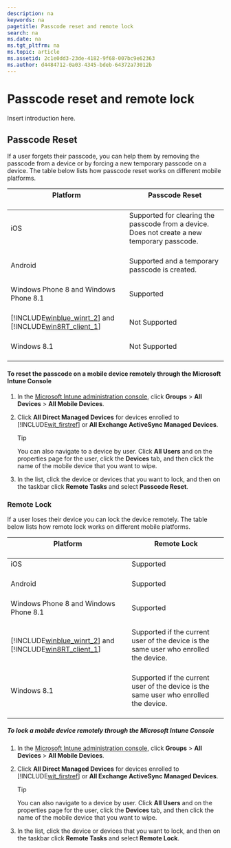 ```yaml
---
description: na
keywords: na
pagetitle: Passcode reset and remote lock
search: na
ms.date: na
ms.tgt_pltfrm: na
ms.topic: article
ms.assetid: 2c1e0dd3-23de-4182-9f68-007bc9e62363
ms.author: d4484712-0a03-4345-bdeb-64372a73012b
---
```

# Passcode reset and remote lock
Insert introduction here.

## Passcode Reset
If a user forgets their passcode, you can help them by removing the passcode from a device or by forcing a new temporary passcode on a device. The table below lists how passcode reset works on different mobile platforms.

|Platform <br /> <br />|Passcode Reset <br /> <br />|
|------------|------------------|
|iOS <br /> <br />|Supported for clearing the passcode from a device. Does not create a new temporary passcode. <br /> <br />|
|Android <br /> <br />|Supported and a temporary passcode is created. <br /> <br />|
|Windows Phone 8 and Windows Phone 8.1 <br /> <br />|Supported <br /> <br />|
|[!INCLUDE[winblue_winrt_2](../Token/winblue_winrt_2_md.md)] and [!INCLUDE[win8RT_client_1](../Token/win8RT_client_1_md.md)] <br /> <br />|Not Supported <br /> <br />|
|Windows 8.1 <br /> <br />|Not Supported <br /> <br />|

#### To reset the passcode on a mobile device remotely through the Microsoft Intune Console

1. In the [Microsoft Intune administration console](https://manage.microsoft.com/), click **Groups** &gt; **All Devices** &gt; **All Mobile Devices**.

2. Click **All Direct Managed Devices** for devices enrolled to [!INCLUDE[wit_firstref](../Token/wit_firstref_md.md)] or **All Exchange ActiveSync Managed Devices**.

   > [!TIP]
   > You can also navigate to a device by user. Click **All Users** and on the properties page for the user, click the **Devices** tab, and then click the name of the mobile device that you want to wipe.

3. In the list, click the device or devices that you want to lock, and then on the taskbar click **Remote Tasks** and select **Passcode Reset**.

### Remote Lock
If a user loses their device you can lock the device remotely. The table below lists how remote lock works on different mobile platforms.

|Platform <br /> <br />|Remote Lock <br /> <br />|
|------------|---------------|
|iOS <br /> <br />|Supported <br /> <br />|
|Android <br /> <br />|Supported <br /> <br />|
|Windows Phone 8 and Windows Phone 8.1 <br /> <br />|Supported <br /> <br />|
|[!INCLUDE[winblue_winrt_2](../Token/winblue_winrt_2_md.md)] and [!INCLUDE[win8RT_client_1](../Token/win8RT_client_1_md.md)] <br /> <br />|Supported if the current user of the device is the same user who enrolled the device. <br /> <br />|
|Windows 8.1 <br /> <br />|Supported if the current user of the device is the same user who enrolled the device. <br /> <br />|

##### To lock a mobile device remotely through the Microsoft Intune Console

1. In the [Microsoft Intune administration console](https://manage.microsoft.com/), click **Groups** &gt; **All Devices** &gt; **All Mobile Devices**.

2. Click **All Direct Managed Devices** for devices enrolled to [!INCLUDE[wit_firstref](../Token/wit_firstref_md.md)] or **All Exchange ActiveSync Managed Devices**.

   > [!TIP]
   > You can also navigate to a device by user. Click **All Users** and on the properties page for the user, click the **Devices** tab, and then click the name of the mobile device that you want to wipe.

3. In the list, click the device or devices that you want to lock, and then on the taskbar click **Remote Tasks** and select **Remote Lock**.

